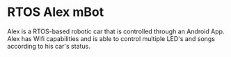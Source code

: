 # RTOS Alex mBot

Alex is a RTOS-based robotic car that is controlled through an Android App. Alex has Wifi capabilities and is able to control multiple LED's and songs according to his car's status. 
